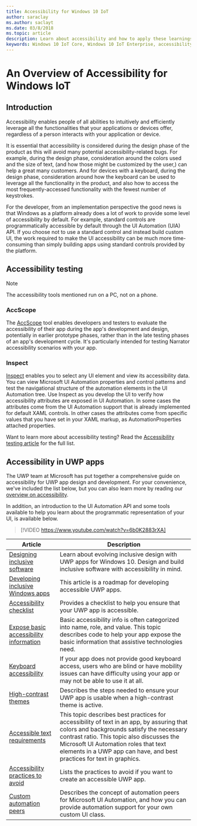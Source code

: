 ```yaml
--- 
title: Accessibility for Windows 10 IoT 
author: saraclay 
ms.author: saclayt 
ms.date: 03/8/2018 
ms.topic: article 
description: Learn about accessibility and how to apply these learnings to your next application or device. 
keywords: Windows 10 IoT Core, Windows 10 IoT Enterprise, accessibility, color contrast 
--- 
```

 
# An Overview of Accessibility for Windows IoT 
 
## Introduction 
Accessibility enables people of all abilities to intuitively and efficiently leverage all the functionalities that your applications or devices offer, regardless of a person interacts with your application or device. 
 
It is essential that accessibility is considered during the design phase of the product as this will avoid many potential accessibility-related bugs. For example, during the design phase, consideration around the colors used and the size of text, (and how those might be customized by the user,) can help a great many customers. And for devices with a keyboard, during the design phase, consideration around how the keyboard can be used to leverage all the functionality in the product, and also how to access the most frequently-accessed functionality with the fewest number of keystrokes.  
 
For the developer, from an implementation perspective the good news is that Windows as a platform already does a lot of work to provide some level of accessibility by default. For example, standard controls are programmatically accessible by default through the UI Automation (UIA) API. If you choose not to use a standard control and instead build custom UI, the work required to make the UI accessibility can be much more time-consuming than simply building apps using standard controls provided by the platform. 

## Accessibility testing

> [!NOTE]
> The accessibility tools mentioned run on a PC, not on a phone.

### AccScope
The [AccScope](https://msdn.microsoft.com/library/windows/desktop/Dn433239) tool enables developers and testers to evaluate the accessibility of their app during the app's development and design, potentially in earlier prototype phases, rather than in the late testing phases of an app's development cycle. It's particularly intended for testing Narrator accessibility scenarios with your app.

### Inspect
[Inspect](https://msdn.microsoft.com/library/windows/desktop/Dd318521) enables you to select any UI element and view its accessibility data. You can view Microsoft UI Automation properties and control patterns and test the navigational structure of the automation elements in the UI Automation tree. Use Inspect as you develop the UI to verify how accessibility attributes are exposed in UI Automation. In some cases the attributes come from the UI Automation support that is already implemented for default XAML controls. In other cases the attributes come from specific values that you have set in your XAML markup, as AutomationProperties attached properties.

Want to learn more about accessibility testing? Read the [Accessibility testing article](https://docs.microsoft.com/en-us/windows/uwp/design/accessibility/accessibility-testing#inspect) for the full list.
 
 
## Accessibility in UWP apps 
The UWP team at Microsoft has put together a comprehensive guide on accessibility for UWP app design and development. For your convenience, we've included the list below, but you can also learn more by reading our [overview on accessibility](https://docs.microsoft.com/en-us/windows/uwp/design/accessibility/accessibility-overview). 
 
In addition, an introduction to the UI Automation API and some tools available to help you learn about the programmatic representation of your UI, is available below. 
 
> [!VIDEO https://www.youtube.com/watch?v=6b0K2883rXA] 
 
 
| Article | Description | 
|---------|-------------| 
| [Designing inclusive software](https://docs.microsoft.com/en-us/windows/uwp/design/accessibility/designing-inclusive-software) | Learn about evolving inclusive design with UWP apps for Windows 10.  Design and build inclusive software with accessibility in mind. | 
| [Developing inclusive Windows apps](https://docs.microsoft.com/en-us/windows/uwp/design/accessibility/developing-inclusive-windows-apps) | This article is a roadmap for developing accessible UWP apps. | 
| [Accessibility checklist](https://docs.microsoft.com/en-us/windows/uwp/design/accessibility/accessibility-checklist) | Provides a checklist to help you ensure that your UWP app is accessible. | 
| [Expose basic accessibility information](https://docs.microsoft.com/en-us/windows/uwp/design/accessibility/basic-accessibility-information) | Basic accessibility info is often categorized into name, role, and value. This topic describes code to help your app expose the basic information that assistive technologies need. | 
| [Keyboard accessibility](https://docs.microsoft.com/en-us/windows/uwp/design/accessibility/keyboard-accessibility) | If your app does not provide good keyboard access, users who are blind or have mobility issues can have difficulty using your app or may not be able to use it at all. | 
| [High-contrast themes](https://docs.microsoft.com/en-us/windows/uwp/design/accessibility/high-contrast-themes) | Describes the steps needed to ensure your UWP app is usable when a high-contrast theme is active. | 
| [Accessible text requirements](https://docs.microsoft.com/en-us/windows/uwp/design/accessibility/accessible-text-requirements) | This topic describes best practices for accessibility of text in an app, by assuring that colors and backgrounds satisfy the necessary contrast ratio. This topic also discusses the Microsoft UI Automation roles that text elements in a UWP app can have, and best practices for text in graphics. | 
| [Accessibility practices to avoid](https://docs.microsoft.com/en-us/windows/uwp/design/accessibility/practices-to-avoid) | Lists the practices to avoid if you want to create an accessible UWP app. | 
| [Custom automation peers](https://docs.microsoft.com/en-us/windows/uwp/design/accessibility/custom-automation-peers) | Describes the concept of automation peers for Microsoft UI Automation, and how you can provide automation support for your own custom UI class. | 
 
